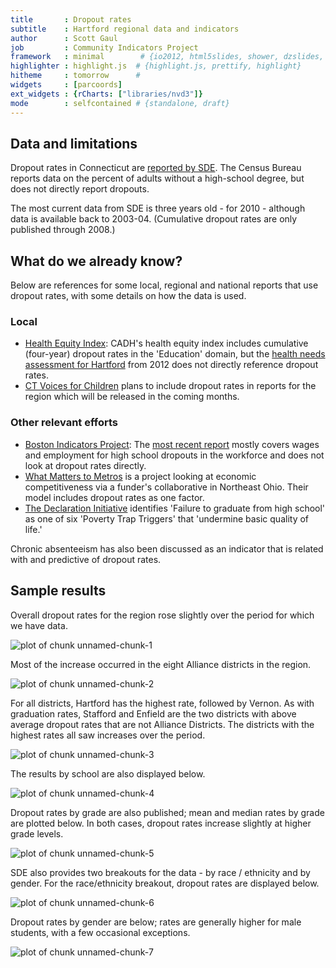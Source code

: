```yaml
---
title       : Dropout rates
subtitle    : Hartford regional data and indicators
author      : Scott Gaul
job         : Community Indicators Project
framework   : minimal        # {io2012, html5slides, shower, dzslides, ...}
highlighter : highlight.js  # {highlight.js, prettify, highlight}
hitheme     : tomorrow      # 
widgets     : [parcoords]
ext_widgets : {rCharts: ["libraries/nvd3"]} 
mode        : selfcontained # {standalone, draft}
---
```


## Data and limitations

Dropout rates in Connecticut are [reported by SDE](http://sdeportal.ct.gov/Cedar/WEB/ct_report/DropoutDT.aspx). The Census Bureau reports data on the percent of adults without a high-school degree, but does not directly report dropouts. 

The most current data from SDE is three years old - for 2010 - although data is available back to 2003-04. (Cumulative dropout rates are only published through 2008.)

## What do we already know?

Below are references for some local, regional and national reports that use dropout rates, with some details on how the data is used. 

### Local

* [Health Equity Index](http://www.cadh.org/health-equity/health-equity-index.html): CADH's health equity index includes cumulative (four-year) dropout rates in the 'Education' domain, but the [health needs assessment for Hartford](http://hhs.hartford.gov/Shared%20Documents/Community%20health%20needs%20assessment%202012.pdf) from 2012 does not directly reference dropout rates. 
* [CT Voices for Children](http://www.ctvoices.org/) plans to include dropout rates in reports for the region which will be released in the coming months. 

### Other relevant efforts

* [Boston Indicators Project](http://www.bostonindicators.org/): The [most recent report](http://www.bostonindicators.org/~/media/Files/IndicatorsReports/Reports/Indicator%20Reports/Indicators2012.pdf) mostly covers wages and employment for high school dropouts in the workforce and does not look at dropout rates directly.
* [What Matters to Metros](http://www.thefundneo.org/what-matters/what-matters-metros) is a project looking at economic competitiveness via a funder's collaborative in Northeast Ohio. Their model includes dropout rates as one factor. 
* [The Declaration Initiative](http://15th-www.declarationinitiative.org/poverty-in-america/6-deadly-poverty-trap-triggers) identifies 'Failure to graduate from high school' as one of six 'Poverty Trap Triggers' that 'undermine basic quality of life.'

Chronic absenteeism has also been discussed as an indicator that is related with and predictive of dropout rates. 

## Sample results

Overall dropout rates for the region rose slightly over the period for which we have data. 


![plot of chunk unnamed-chunk-1](assets/fig/unnamed-chunk-1.png) 


Most of the increase occurred in the eight Alliance districts in the region. 

![plot of chunk unnamed-chunk-2](assets/fig/unnamed-chunk-2.png) 


For all districts, Hartford has the highest rate, followed by Vernon. As with graduation rates, Stafford and Enfield are the two districts with above average dropout rates that are not Alliance Districts. The districts with the highest rates all saw increases over the period. 


![plot of chunk unnamed-chunk-3](assets/fig/unnamed-chunk-3.png) 


The results by school are also displayed below.

![plot of chunk unnamed-chunk-4](assets/fig/unnamed-chunk-4.png) 


Dropout rates by grade are also published; mean and median rates by grade are plotted below. In both cases, dropout rates increase slightly at higher grade levels. 

![plot of chunk unnamed-chunk-5](assets/fig/unnamed-chunk-5.png) 


SDE also provides two breakouts for the data - by race / ethnicity and by gender. For the race/ethnicity breakout, dropout rates are displayed below.  

![plot of chunk unnamed-chunk-6](assets/fig/unnamed-chunk-6.png) 


Dropout rates by gender are below; rates are generally higher for male students, with a few occasional exceptions. 


![plot of chunk unnamed-chunk-7](assets/fig/unnamed-chunk-7.png) 


